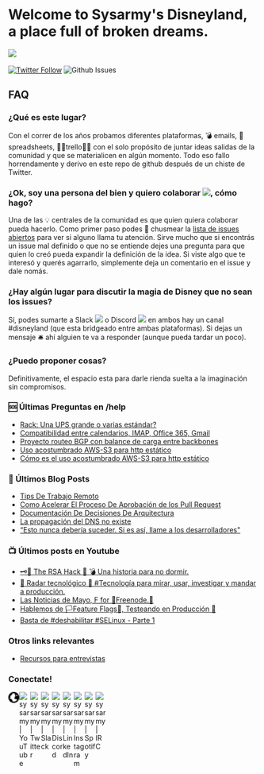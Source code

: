 # Welcome to Sysarmy's Disneyland, a place full of broken dreams.
<img src="https://raw.githubusercontent.com/sysarmy/disneyland/master/misc/images/banner_sysarmy.png">

[![Twitter Follow](https://img.shields.io/twitter/follow/sysarmy?color=1DA1F2&logo=twitter&style=for-the-badge)](https://twitter.com/intent/follow?original_referer=https%3A%2F%2Fgithub.com%2Fsysarmy&screen_name=sysarmy)
![Github Issues](https://img.shields.io/github/issues/sysarmy/disneyland?label=geniales%20ideas%20Pendientes&style=for-the-badge&logoWitdh=50) 

## FAQ

### ¿Qué es este lugar?

Con el correr de los años probamos diferentes plataformas, 💣 emails, 💩 spreadsheets, 💩💩trello💩💩 con el solo propósito de juntar ideas salidas de la comunidad y que se materialicen en algún momento. Todo eso fallo horrendamente y derivo en este repo de github después de un chiste de Twitter. 

### ¿Ok, soy una persona del bien y quiero colaborar <img src="https://raw.githubusercontent.com/sysarmy/disneyland/master/misc/images/shovel.png" width="24">, cómo hago?


Una de las 💡 centrales de la comunidad es que quien quiera colaborar pueda hacerlo. Como primer paso podes 🔎 chusmear la [lista de issues abiertos](https://github.com/sysarmy/disneyland/issues) para ver si alguno llama tu atención. Sirve mucho que si encontrás un issue mal definido o que no se entiende dejes una pregunta para que quien lo creó pueda expandir la definición de la idea. Si viste algo que te interesó y querés agarrarlo, simplemente deja un comentario en el issue y dale nomás.

### ¿Hay algún lugar para discutir la magia de Disney que no sean los issues?

Sí, podes sumarte a Slack [<img width="15px" src="https://cdn.jsdelivr.net/npm/simple-icons@v3/icons/slack.svg" />][slack]
 o Discord [<img width="15px" src="https://cdn.jsdelivr.net/npm/simple-icons@v3/icons/discord.svg" />][discord] en ambos hay un canal #disneyland (que esta bridgeado entre ambas plataformas). Si dejas un mensaje 🛎️ ahí alguien te va a responder (aunque pueda tardar un poco).

### ¿Puedo proponer cosas?

Definitivamente, el espacio esta para darle rienda suelta a la imaginación sin compromisos.

### 🆘 Últimas Preguntas en /help

<!-- HELP:START -->
- [Rack: Una UPS grande o varias estándar?](https://help.sysarmy.com/discussion/4838/rack-una-ups-grande-o-varias-estandar)
- [Compatibilidad entre calendarios, IMAP, Office 365, Gmail](https://help.sysarmy.com/discussion/4837/compatibilidad-entre-calendarios-imap-office-365-gmail)
- [Proyecto routeo BGP con balance de carga entre backbones](https://help.sysarmy.com/discussion/4836/proyecto-routeo-bgp-con-balance-de-carga-entre-backbones)
- [Uso acostumbrado AWS-S3 para http estático](https://help.sysarmy.com/discussion/4835/uso-acostumbrado-aws-s3-para-http-estatico)
- [Cómo es el uso acostumbrado AWS-S3 para http estático](https://help.sysarmy.com/discussion/4834/como-es-el-uso-acostumbrado-aws-s3-para-http-estatico)
<!-- HELP:END -->

### 📕 Últimos Blog Posts

<!-- BLOG-POST-LIST:START -->
- [Tips De Trabajo Remoto](https://sysarmy.com/blog/posts/tips-de-trabajo-remoto/)
- [Como Acelerar El Proceso De Aprobación de los Pull Request](https://sysarmy.com/blog/posts/como-acelerar-el-proceso-de-pull-request/)
- [Documentación De Decisiones De Arquitectura](https://sysarmy.com/blog/posts/documentacion-decisiones-de-arquitectura/)
- [La propagación del DNS no existe](https://sysarmy.com/blog/posts/la-propagacion-de-dns-no-existe/)
- [“Esto nunca debería suceder. Si es así, llame a los desarrolladores"](https://sysarmy.com/blog/posts/crear-un-buen-feedback-loop-entre-ops-y-devs-usando-documentacion/)
<!-- BLOG-POST-LIST:END -->

### 📺 Últimos posts en Youtube

<!-- YOUTUBE:START -->
- [🗝️🔑 The RSA Hack 🔐 💣 Una historia para no dormir.](https://www.youtube.com/watch?v=TryUgLQ8N1A)
- [📡 Radar tecnológico 📡 #Tecnología para mirar, usar, investigar y mandar a producción.](https://www.youtube.com/watch?v=_YEFxWQVjAk)
- [Las Noticias de Mayo, F for 🥀Freenode.🥀](https://www.youtube.com/watch?v=1x6tPIFA3QE)
- [Hablemos de 🏳️Feature Flags🚩, Testeando en Producción 🏁](https://www.youtube.com/watch?v=7JdrTNESCFY)
- [Basta de #deshabilitar #SELinux - Parte 1](https://www.youtube.com/watch?v=AnCsZDMkKwg)
<!-- YOUTUBE:END -->

### Otros links relevantes
- [Recursos para entrevistas](https://github.com/Olshansk/interview)

### Conectate!

[<img align="left" alt="sysarmy" width="22px" src="https://raw.githubusercontent.com/iconic/open-iconic/master/svg/globe.svg" />][website]
[<img align="left" alt="sysarmy | YouTube" width="22px" src="https://cdn.jsdelivr.net/npm/simple-icons@v3/icons/youtube.svg" />][youtube]
[<img align="left" alt="sysarmy | Twitter" width="22px" src="https://cdn.jsdelivr.net/npm/simple-icons@v3/icons/twitter.svg" />][twitter]
[<img align="left" alt="sysarmy | Slack" width="22px" src="https://cdn.jsdelivr.net/npm/simple-icons@v3/icons/slack.svg" />][slack]
[<img align="left" alt="sysarmy | Discord" width="22px" src="https://cdn.jsdelivr.net/npm/simple-icons@v3/icons/discord.svg" />][discord]
[<img align="left" alt="sysarmy | LinkedIn" width="22px" src="https://cdn.jsdelivr.net/npm/simple-icons@v3/icons/linkedin.svg" />][linkedin]
[<img align="left" alt="sysarmy | Instagram" width="22px" src="https://cdn.jsdelivr.net/npm/simple-icons@v3/icons/instagram.svg" />][instagram]
[<img align="left" alt="sysarmy | Spotify" width="22px" src="https://cdn.jsdelivr.net/npm/simple-icons@v3/icons/spotify.svg" />][spotify]
[<img align="left" alt="sysarmy | IRC" width="22px" src="https://cdn.jsdelivr.net/npm/simple-icons@v3/icons/wechat.svg" />][irc]


[website]: https://sysarmy.com
[slack]: https://sysar.my/slack
[discord]: https://sysar.my/discord 
[blog]: https://sysarmy.com/blog
[twitter]: https://twitter.com/sysarmy
[youtube]: https://youtube.com/sysarmyar
[spotify]: https://sysar.my/spotify
[instagram]: https://www.instagram.com/sysarmy/
[linkedin]: https://www.linkedin.com/groups/4736196
[irc]: https://webchat.freenode.net/?channels=#sysarmy
[icons]: https://simpleicons.org
